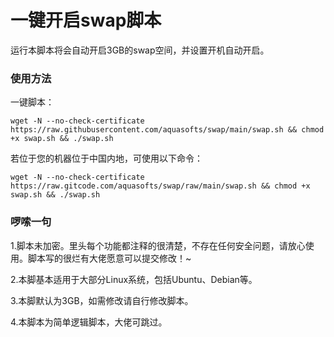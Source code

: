 <h1>一键开启swap脚本</h1>
运行本脚本将会自动开启3GB的swap空间，并设置开机自动开启。

### 使用方法
一键脚本：

`wget -N --no-check-certificate https://raw.githubusercontent.com/aquasofts/swap/main/swap.sh && chmod +x swap.sh && ./swap.sh`


若位于您的机器位于中国内地，可使用以下命令：

`wget -N --no-check-certificate https://raw.gitcode.com/aquasofts/swap/raw/main/swap.sh && chmod +x swap.sh && ./swap.sh`

### 啰嗦一句
1.脚本未加密。里头每个功能都注释的很清楚，不存在任何安全问题，请放心使用。脚本写的很烂有大佬愿意可以提交修改！~

2.本脚基本适用于大部分Linux系统，包括Ubuntu、Debian等。

3.本脚默认为3GB，如需修改请自行修改脚本。

4.本脚本为简单逻辑脚本，大佬可跳过。
